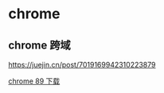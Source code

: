 # chrome

## chrome 跨域
https://juejin.cn/post/7019169942310223879

[chrome 89 下载](https://google-chrome.cn.uptodown.com/mac/download/3376426)
